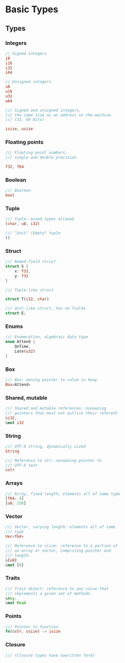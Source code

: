 # Basic Types

## Types

### Integers
```rust
// Signed integers
i8
i16
i32
i64
```

```rust
// Unsigned integers
u8 
u16
u32
u64
```

```rust
/// Signed and unsigned integers, 
/// the same size as an address on the machine. 
/// (32, 64 bits)

isize, usize
```

### Floating points

```rust
/// Floating point numbers, 
/// single and double precision

f32, f64
```

### Boolean
```rust
/// Boolean
bool
```

### Tuple

```rust
/// Tuple: mixed types allowed
(char, u8, i32)
```

```rust
/// "Unit" (Empty) tuple
()
```

### Struct

```rust
/// Named-field struct
struct S {
    x: f32, 
    y: f32
}
```

```rust
/// Tuple-like struct

struct T(i32, char)
```

```rust
/// Unit-like struct, has no fields
struct E;
```


### Enums
```rust
/// Enumeration, algebraic data type
enum Attend {
    OnTime,
    Late(u32)
}
```

### Box
```rust
/// Box: owning pointer to value in heap
Box<Attend>
```

### Shared, mutable
```rust
/// Shared and mutable references: nonowning
/// pointers that must not outlive their referent
&i32, 
&mut i32
```

### String
```rust
/// UTF-8 string, dynamically sized
String

/// Reference to str: nonowning pointer to
/// UTF-8 text
&str
```

### Arrays
```rust
/// Array, fixed length; elements all of same type
[f64; 4]
[u8; 256]
```

### Vector
```rust
/// Vector, varying length; elements all of same
/// type
Vec<f64>
```

```rust
/// Reference to slice: reference to a portion of
/// an array or vector, comprising pointer and
/// length.
&[u8]
&mut [8]
```

### Traits
```rust
/// Trait object: reference to any value that
/// implements a given set of methods.
&Any,
&mut Read
```

### Points
```rust
/// Pointer to function
fn(&str, usize) -> isize
```

### Closure
```rust
/// (Closure types have nowritten form)
```